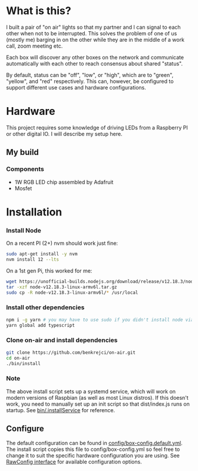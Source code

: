 # What is this?

I built a pair of "on air" lights so that my partner and I can signal to each other when not to be interrupted.
This solves the problem of one of us (mostly me) barging in on the other while they are in the middle of a work call, zoom meeting etc.

Each box will discover any other boxes on the network and communicate automatically with each other to reach consensus about shared "status".

By default, status can be "off", "low", or "high", which are to "green", "yellow", and "red" respectively.
This can, however, be configured to support different use cases and hardware configurations.

# Hardware

This project requires some knowledge of driving LEDs from a Raspberry PI or other digital IO. I will describe my setup here.

## My build

### Components

- 1W RGB LED chip assembled by Adafruit
- Mosfet

# Installation

### Install Node

On a recent PI (2+) nvm should work just fine:
```sh
sudo apt-get install -y nvm 
nvm install 12 --lts
```

On a 1st gen Pi, this worked for me:
```sh
wget https://unofficial-builds.nodejs.org/download/release/v12.18.3/node-v12.18.3-linux-armv6l.tar.gz
tar -xzf node-v12.18.3-linux-armv6l.tar.gz
sudo cp -R node-v12.18.3-linux-armv6l/* /usr/local
```

### Install other dependencies

```sh
npm i -g yarn # you may have to use sudo if you didn't install node via nvm
yarn global add typescript
```

### Clone on-air and install dependencies

```sh
git clone https://github.com/benkrejci/on-air.git
cd on-air
./bin/install
```

### Note

The above install script sets up a systemd service, which will work on modern versions of Raspbian (as well as most Linux distros).
If this doesn't work, you need to manually set up an init script so that dist/index.js runs on startup. See [bin/.installService](./bin/installService) for reference.

## Configure

The default configuration can be found in [config/box-config.default.yml](config/config.default.yml).
The install script copies this file to config/box-config.yml so feel free to change it to suit the specific hardware configuration you are using. See [RawConfig interface](lib/config.ts#L3) for available configuration options.